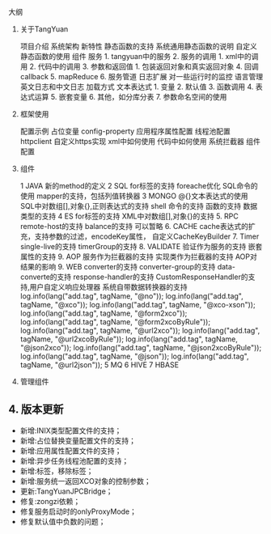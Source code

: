 大纲

1. 关于TangYuan

	项目介绍
	系统架构
    新特性
		静态函数的支持
		系统通用静态函数的说明
		自定义静态函数的使用
	组件
	服务
		1. tangyuan中的服务
		2. 服务的调用
			1. xml中的调用
			2. 代码中的调用
		3. 参数和返回值
			1. 包装返回对象和真实返回对象
		4. 回调callback
		5. mapReduce
		6. 服务管道
	日志扩展
		对一些运行时的监控
	语言管理
		英文日志和中文日志
		加载方式
	文本表达式
		1. 变量
		2. 默认值
		3. 函数调用
		4. 表达式运算
		5. 嵌套变量
		6. 其他，如分库分表
		7. 参数命名空间的使用
3. 框架使用
	
	配置示例
	占位变量
	config-property
	应用程序属性配置
	线程池配置
	httpclient
		自定义https实现
		xml中如何使用
		代码中如何使用
	系统拦截器
	组件配置
	
3. 组件

	1 JAVA
		新的method的定义
	2 SQL
		for标签的支持
		foreache优化
		SQL命令的使用
		mapper的支持，包括列值转换器
	3 MONGO
		@{}文本表达式的使用
		SQL中对数组[],对象{},正则表达式的支持
		shell 命令的支持
		函数的支持
		数据类型的支持
	4 ES
		for标签的支持
		XML中对数组[],对象{}的支持
	5. RPC
		remote-host的支持
		balance的支持		可以暂略
	6. CACHE
		cache表达式的扩充，支持参数的过滤，encodeKey属性，
		自定义CacheKeyBuilder
	7. Timer
		single-live的支持
		timerGroup的支持
	8. VALIDATE
		验证作为服务的支持
		嵌套属性的支持
	9. AOP
		服务作为拦截器的支持
		实现类作为拦截器的支持
		AOP对结果的影响
	9. WEB
		converter的支持
		converter-group的支持
		data-converte的支持
		response-handler的支持
		CustomResponseHandler的支持,用户自定义响应处理器
		系统自带数据转换器的支持
			log.info(lang("add.tag", tagName, "@no"));
			log.info(lang("add.tag", tagName, "@xco"));
			log.info(lang("add.tag", tagName, "@xco-xson"));
			log.info(lang("add.tag", tagName, "@form2xco"));
			log.info(lang("add.tag", tagName, "@form2xcoByRule"));
			log.info(lang("add.tag", tagName, "@url2xco"));
			log.info(lang("add.tag", tagName, "@url2xcoByRule"));
			log.info(lang("add.tag", tagName, "@json2xco"));
			log.info(lang("add.tag", tagName, "@json2xcoByRule"));
			log.info(lang("add.tag", tagName, "@json"));
			log.info(lang("add.tag", tagName, "@url2json"));
	5 MQ
	6 HIVE
	7 HBASE	

6. 管理组件

## 4. 版本更新

+ 新增:INIX类型配置文件的支持；
+ 新增:占位替换变量配置文件的支持；
+ 新增:应用属性配置文件的支持；
+ 新增:异步任务线程池配置的支持；
+ 新增:<system-aop>标签，移除<init>标签；
+ 新增:服务统一返回XCO对象的控制参数；
+ 更新:TangYuanJPCBridge；
+ 修复:zongzi依赖；
+ 修复服务启动时的onlyProxyMode；
+ 修复默认值中负数的问题；
